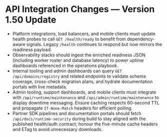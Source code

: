 # API Integration Changes — Version 1.50 Update

- Platform integrations, load balancers, and mobile clients must update health probes to call `GET /health/ready` to benefit from dependency-aware signals. Legacy `/health` continues to respond but now mirrors the readiness payload.
- Observability stacks should ingest the enriched readiness JSON (including worker roster and database latency) to power uptime dashboards referenced in the operations playbook.
- Internal tooling and admin dashboards can query `GET /api/domains/registry` and related endpoints to validate schema coverage, cross-check migration plans, and hydrate documentation portals with live metadata.
- Admin tooling, support dashboards, and mobile clients must integrate with `/api/runtime/maintenance` and `/api/admin/runtime/maintenance` to display downtime messaging. Ensure caching respects 60-second TTL and propagate `If-None-Match` headers for efficient polling.
- Partner SDK pipelines and documentation portals should fetch `/api/docs/runtime-security` during build to stay aligned with the published health/auth contract; honour the five-minute cache headers and ETag to avoid unnecessary downloads.
